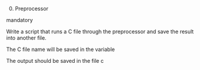 0. Preprocessor

mandatory

Write a script that runs a C file through the preprocessor and save the result into another file.



The C file name will be saved in the variable 

The output should be saved in the file c
